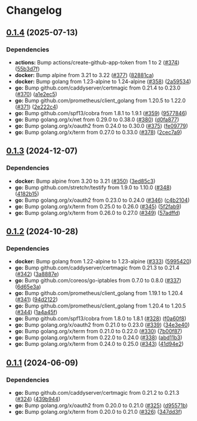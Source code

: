 # Changelog

## [0.1.4](https://github.com/hairyhenderson/github-responder/compare/v0.1.3...v0.1.4) (2025-07-13)


### Dependencies

* **actions:** Bump actions/create-github-app-token from 1 to 2 ([#374](https://github.com/hairyhenderson/github-responder/issues/374)) ([55b3d7f](https://github.com/hairyhenderson/github-responder/commit/55b3d7f942cc36ddc8b30beca3899b203f979707))
* **docker:** Bump alpine from 3.21 to 3.22 ([#377](https://github.com/hairyhenderson/github-responder/issues/377)) ([82881ca](https://github.com/hairyhenderson/github-responder/commit/82881cae72079abf8f3ca8c960e7c5d8396c1247))
* **docker:** Bump golang from 1.23-alpine to 1.24-alpine ([#358](https://github.com/hairyhenderson/github-responder/issues/358)) ([2a59534](https://github.com/hairyhenderson/github-responder/commit/2a595347a2301fc79c4289f2d495630c95c98111))
* **go:** Bump github.com/caddyserver/certmagic from 0.21.4 to 0.23.0 ([#370](https://github.com/hairyhenderson/github-responder/issues/370)) ([a1e2ec5](https://github.com/hairyhenderson/github-responder/commit/a1e2ec5fd0ae78ae96f1f473c3d18a704ca8f705))
* **go:** Bump github.com/prometheus/client_golang from 1.20.5 to 1.22.0 ([#371](https://github.com/hairyhenderson/github-responder/issues/371)) ([2e222c4](https://github.com/hairyhenderson/github-responder/commit/2e222c4b4a5291899ad1e697d8a3ee3c45c2aa3c))
* **go:** Bump github.com/spf13/cobra from 1.8.1 to 1.9.1 ([#359](https://github.com/hairyhenderson/github-responder/issues/359)) ([9577846](https://github.com/hairyhenderson/github-responder/commit/957784628d6798e7c46b962cb3ae3c5a39e223dc))
* **go:** Bump golang.org/x/net from 0.29.0 to 0.38.0 ([#380](https://github.com/hairyhenderson/github-responder/issues/380)) ([d0fa877](https://github.com/hairyhenderson/github-responder/commit/d0fa87702e39433277cbb2f684b33ca692e19ca0))
* **go:** Bump golang.org/x/oauth2 from 0.24.0 to 0.30.0 ([#375](https://github.com/hairyhenderson/github-responder/issues/375)) ([fe09779](https://github.com/hairyhenderson/github-responder/commit/fe097795075f0d1a22f9a18bfcd56bf878a8b6a8))
* **go:** Bump golang.org/x/term from 0.27.0 to 0.33.0 ([#378](https://github.com/hairyhenderson/github-responder/issues/378)) ([2cec7a9](https://github.com/hairyhenderson/github-responder/commit/2cec7a9c22e6009f4f42e1703071dd9c5789b6fd))

## [0.1.3](https://github.com/hairyhenderson/github-responder/compare/v0.1.2...v0.1.3) (2024-12-07)


### Dependencies

* **docker:** Bump alpine from 3.20 to 3.21 ([#350](https://github.com/hairyhenderson/github-responder/issues/350)) ([3ed85c3](https://github.com/hairyhenderson/github-responder/commit/3ed85c3b17c88f2313bba1220a9bfdb482ffa72b))
* **go:** Bump github.com/stretchr/testify from 1.9.0 to 1.10.0 ([#348](https://github.com/hairyhenderson/github-responder/issues/348)) ([4182b15](https://github.com/hairyhenderson/github-responder/commit/4182b15910a02a36bf1ffdb553ea297d48634368))
* **go:** Bump golang.org/x/oauth2 from 0.23.0 to 0.24.0 ([#346](https://github.com/hairyhenderson/github-responder/issues/346)) ([c4b2104](https://github.com/hairyhenderson/github-responder/commit/c4b2104f8d8a8c9a036a6c020585cd7ec11a3acf))
* **go:** Bump golang.org/x/term from 0.25.0 to 0.26.0 ([#345](https://github.com/hairyhenderson/github-responder/issues/345)) ([5f2fab9](https://github.com/hairyhenderson/github-responder/commit/5f2fab97bfaee5c67fd881e555fd02ca6a9cd750))
* **go:** Bump golang.org/x/term from 0.26.0 to 0.27.0 ([#349](https://github.com/hairyhenderson/github-responder/issues/349)) ([57adffd](https://github.com/hairyhenderson/github-responder/commit/57adffdd8664e0400a54af9d0975be67577d7f1b))

## [0.1.2](https://github.com/hairyhenderson/github-responder/compare/v0.1.1...v0.1.2) (2024-10-28)


### Dependencies

* **docker:** Bump golang from 1.22-alpine to 1.23-alpine ([#333](https://github.com/hairyhenderson/github-responder/issues/333)) ([5995420](https://github.com/hairyhenderson/github-responder/commit/5995420c531f855956875bf7dc11ab2c86dbe0f6))
* **go:** Bump github.com/caddyserver/certmagic from 0.21.3 to 0.21.4 ([#342](https://github.com/hairyhenderson/github-responder/issues/342)) ([3a8887e](https://github.com/hairyhenderson/github-responder/commit/3a8887e17561d35c6a130746c10dd01c70629cf5))
* **go:** Bump github.com/coreos/go-iptables from 0.7.0 to 0.8.0 ([#337](https://github.com/hairyhenderson/github-responder/issues/337)) ([6d65e3a](https://github.com/hairyhenderson/github-responder/commit/6d65e3aa0d6e2927349cfd3f0f7d38c3f1f24994))
* **go:** Bump github.com/prometheus/client_golang from 1.19.1 to 1.20.4 ([#341](https://github.com/hairyhenderson/github-responder/issues/341)) ([94d2122](https://github.com/hairyhenderson/github-responder/commit/94d212213c68577609a843e4ef6ec2988c691539))
* **go:** Bump github.com/prometheus/client_golang from 1.20.4 to 1.20.5 ([#344](https://github.com/hairyhenderson/github-responder/issues/344)) ([1a4a45f](https://github.com/hairyhenderson/github-responder/commit/1a4a45f9d2321c0c451886d23f81c22e30df0f91))
* **go:** Bump github.com/spf13/cobra from 1.8.0 to 1.8.1 ([#328](https://github.com/hairyhenderson/github-responder/issues/328)) ([f0a60f8](https://github.com/hairyhenderson/github-responder/commit/f0a60f84fdebf3ec31fae477ac2bc7e05b0f1d2d))
* **go:** Bump golang.org/x/oauth2 from 0.21.0 to 0.23.0 ([#339](https://github.com/hairyhenderson/github-responder/issues/339)) ([34e3e40](https://github.com/hairyhenderson/github-responder/commit/34e3e40895480126660028603d11998ecbc89f0d))
* **go:** Bump golang.org/x/term from 0.21.0 to 0.22.0 ([#330](https://github.com/hairyhenderson/github-responder/issues/330)) ([7b00f87](https://github.com/hairyhenderson/github-responder/commit/7b00f874402eda64ef393f865a54c7b37c491227))
* **go:** Bump golang.org/x/term from 0.22.0 to 0.24.0 ([#338](https://github.com/hairyhenderson/github-responder/issues/338)) ([abd11b3](https://github.com/hairyhenderson/github-responder/commit/abd11b3b111bca26b490e6a3a633aac4cd6861f8))
* **go:** Bump golang.org/x/term from 0.24.0 to 0.25.0 ([#343](https://github.com/hairyhenderson/github-responder/issues/343)) ([41d94e2](https://github.com/hairyhenderson/github-responder/commit/41d94e26a797f8f709b3822fc730e6d82148e7dd))

## [0.1.1](https://github.com/hairyhenderson/github-responder/compare/v0.1.0...v0.1.1) (2024-06-09)


### Dependencies

* **go:** Bump github.com/caddyserver/certmagic from 0.21.2 to 0.21.3 ([#324](https://github.com/hairyhenderson/github-responder/issues/324)) ([439b944](https://github.com/hairyhenderson/github-responder/commit/439b9443964387aa06c72c80429f3a1b25f277e0))
* **go:** Bump golang.org/x/oauth2 from 0.20.0 to 0.21.0 ([#325](https://github.com/hairyhenderson/github-responder/issues/325)) ([d95571b](https://github.com/hairyhenderson/github-responder/commit/d95571babdf9fc965715e0673c7cbe388e8e5d2d))
* **go:** Bump golang.org/x/term from 0.20.0 to 0.21.0 ([#326](https://github.com/hairyhenderson/github-responder/issues/326)) ([347dd3f](https://github.com/hairyhenderson/github-responder/commit/347dd3f408f94226fb087290d95aa6dd00ef7a1f))
